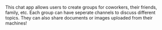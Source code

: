 This chat app allows users to create groups for coworkers, their friends, family, etc. Each group can have seperate channels to discuss different topics. They can also share documents or images uploaded from their machines! 

